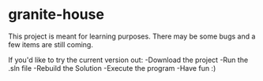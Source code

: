 # granite-house
This project is meant for learning purposes.
There may be some bugs and a few items are still coming.

If you'd like to try the current version out:
-Download the project
-Run the .sln file
-Rebuild the Solution
-Execute the program
-Have fun :)
